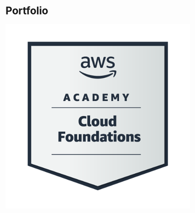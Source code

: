 # Portfolio
![alttext](https://github.com/Rishitech786/Portfolio/blob/4db77ffe3a1e271a74324571ba986afa18014c55/image%20(1).png)

